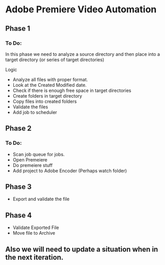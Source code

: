# Adobe Premiere Video Automation 


## Phase 1 

### To Do: 

In this phase we need to analyze a source directory and then place into a target directory (or series of target directories)


Logic 
*  Analyze all files with proper format. 
*  Look at the Created Modified date. 
*  Check if there is enough free space in target directories
*  Create folders in target directory 
*  Copy files into created folders 
*  Validate the files 
*  Add job to scheduler 



## Phase 2 

### To Do: 

*  Scan job queue for jobs. 
*  Open Premeiere 
*  Do premeiere stuff 
*  Add project to Adobe Encoder (Perhaps watch folder)


## Phase 3 

* Export and validate the file 


## Phase 4 

* Validate Exported File 
* Move file to Archive 



## Also we will need to update a situation when in the next iteration. 






